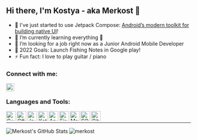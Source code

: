 ## Hi there, I'm Kostya - aka Merkost 👋

 - 🔭 I've just started to use Jetpack Compose: [Android’s modern toolkit for building native UI][compose]!
 - 🌱 I’m currently learning everything 🤣
 - 👯 I’m looking for a job right now as a Junior Android Mobile Developer
 - 🥅 2022 Goals: Launch Fishing Notes in Google play!
 - ⚡ Fun fact: I love to play guitar / piano
 

### Connect with me:

[<img align="left" alt="@merkost | Telegram" width="22px" src="https://cdn.jsdelivr.net/npm/simple-icons@5.15.0/icons/telegram.svg" />][telegram]

<br />

### Languages and Tools:

[<img align="left" alt="C++" width="26px" src="https://cdn.jsdelivr.net/npm/simple-icons@3.13.0/icons/cplusplus.svg" />][nothing]
[<img align="left" alt="C#" width="26px" src="https://cdn.jsdelivr.net/npm/simple-icons@3.13.0/icons/csharp.svg" />][nothing]
[<img align="left" alt="Java" width="26px" src="https://cdn.jsdelivr.net/npm/simple-icons@3.13.0/icons/java.svg" />][nothing]
[<img align="left" alt="Kotlin" width="26px" src="https://cdn.jsdelivr.net/npm/simple-icons@3.13.0/icons/kotlin.svg" />][nothing]
[<img align="left" alt="Android" width="26px" src="https://cdn.jsdelivr.net/npm/simple-icons@3.13.0/icons/android.svg" />][nothing]
[<img align="left" alt="Firebase" width="26px" src="https://cdn.jsdelivr.net/npm/simple-icons@3.13.0/icons/firebase.svg" />][nothing]
[<img align="left" alt="Material" width="26px" src="https://cdn.jsdelivr.net/npm/simple-icons@3.13.0/icons/materialdesign.svg" />][nothing]
[<img align="left" alt="SQLite" width="26px" src="https://cdn.jsdelivr.net/npm/simple-icons@3.13.0/icons/sqlite.svg" />][nothing]
[<img align="left" alt="GitHub" width="26px" src="https://cdn.jsdelivr.net/npm/simple-icons@3.13.0/icons/github.svg" />][nothing]

<br />

---

<img align="left" alt="Merkost's GitHub Stats" src="https://github-readme-stats.vercel.app/api?username=merkost&show_icons=true&hide_border=true" />

<p align="left"> <img src="https://komarev.com/ghpvc/?username=merkost&label=Profile%20views&color=0e75b6&style=flat" alt="merkost" /> </p>

<br />

[nothing]: nothing
[telegram]: https://t.me/merkost
[compose]: https://developer.android.com/jetpack/compose
